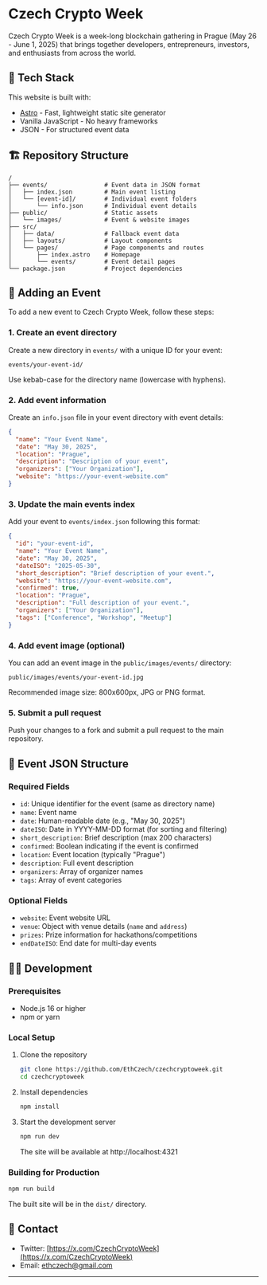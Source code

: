 # Czech Crypto Week

Czech Crypto Week is a week-long blockchain gathering in Prague (May 26 - June 1, 2025) that brings together developers, entrepreneurs, investors, and enthusiasts from across the world.

## 🚀 Tech Stack

This website is built with:
- [Astro](https://astro.build/) - Fast, lightweight static site generator
- Vanilla JavaScript - No heavy frameworks
- JSON - For structured event data

## 🏗️ Repository Structure

```
/
├── events/                # Event data in JSON format
│   ├── index.json         # Main event listing
│   └── [event-id]/        # Individual event folders
│       └── info.json      # Individual event details
├── public/                # Static assets
│   └── images/            # Event & website images
├── src/
│   ├── data/              # Fallback event data
│   ├── layouts/           # Layout components
│   └── pages/             # Page components and routes
│       ├── index.astro    # Homepage
│       └── events/        # Event detail pages
└── package.json           # Project dependencies
```

## 📖 Adding an Event

To add a new event to Czech Crypto Week, follow these steps:

### 1. Create an event directory

Create a new directory in `events/` with a unique ID for your event:

```
events/your-event-id/
```

Use kebab-case for the directory name (lowercase with hyphens).

### 2. Add event information

Create an `info.json` file in your event directory with event details:

```json
{
  "name": "Your Event Name",
  "date": "May 30, 2025",
  "location": "Prague",
  "description": "Description of your event",
  "organizers": ["Your Organization"],
  "website": "https://your-event-website.com"
}
```

### 3. Update the main events index

Add your event to `events/index.json` following this format:

```json
{
  "id": "your-event-id",
  "name": "Your Event Name",
  "date": "May 30, 2025",
  "dateISO": "2025-05-30",
  "short_description": "Brief description of your event.",
  "website": "https://your-event-website.com",
  "confirmed": true,
  "location": "Prague",
  "description": "Full description of your event.",
  "organizers": ["Your Organization"],
  "tags": ["Conference", "Workshop", "Meetup"]
}
```

### 4. Add event image (optional)

You can add an event image in the `public/images/events/` directory:

```
public/images/events/your-event-id.jpg
```

Recommended image size: 800x600px, JPG or PNG format.

### 5. Submit a pull request

Push your changes to a fork and submit a pull request to the main repository.

## 🔄 Event JSON Structure

### Required Fields
- `id`: Unique identifier for the event (same as directory name)
- `name`: Event name
- `date`: Human-readable date (e.g., "May 30, 2025")
- `dateISO`: Date in YYYY-MM-DD format (for sorting and filtering)
- `short_description`: Brief description (max 200 characters)
- `confirmed`: Boolean indicating if the event is confirmed
- `location`: Event location (typically "Prague")
- `description`: Full event description
- `organizers`: Array of organizer names
- `tags`: Array of event categories

### Optional Fields
- `website`: Event website URL
- `venue`: Object with venue details (`name` and `address`)
- `prizes`: Prize information for hackathons/competitions
- `endDateISO`: End date for multi-day events

## 👨‍💻 Development

### Prerequisites
- Node.js 16 or higher
- npm or yarn

### Local Setup

1. Clone the repository
   ```bash
   git clone https://github.com/EthCzech/czechcryptoweek.git
   cd czechcryptoweek
   ```

2. Install dependencies
   ```bash
   npm install
   ```

3. Start the development server
   ```bash
   npm run dev
   ```
   The site will be available at http://localhost:4321

### Building for Production

```bash
npm run build
```

The built site will be in the `dist/` directory.

## 📝 Contact

* Twitter: [https://x.com/CzechCryptoWeek](https://x.com/CzechCryptoWeek)
* Email: ethczech@gmail.com

---

